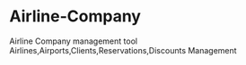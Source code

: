 # Airline-Company
Airline Company management tool
Airlines,Airports,Clients,Reservations,Discounts Management


